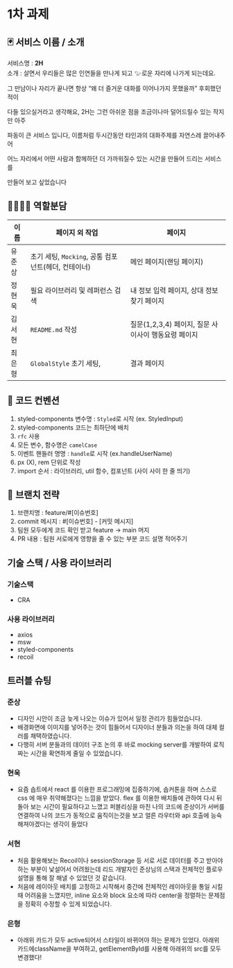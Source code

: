 # 1차 과제

## 🃏 서비스 이름 / 소개

서비스명 : **2H** <br/>
소개 : 살면서 우리들은 많은 인연들을 만나게 되고 𓅰로운 자리에 나가게 되는데요.

그 만남이나 자리가 끝나면 항상 “왜 더 즐거운 대화를 이어나가지 못했을까” 후회했던적이

다들 있으실거라고 생각해요, 2H는 그런 아쉬운 점을 조금이나마 덜어드릴수 있는 작지만 아주

파동이 큰 서비스 입니다, 이름처럼 두시간동안 타인과의 대화주제를 자연스레 끌어내주어

어느 자리에서 어떤 사람과 함께하던 더 가까워질수 있는 시간을 만들어 드리는 서비스를

만들어 보고 싶었습니다

## 👨‍💻👩‍💻 역할분담

| 이름   | 페이지 외 작업                                      | 페이지                                              |
| ------ | --------------------------------------------------- | --------------------------------------------------- |
| 유준상 | 초기 세팅, `Mocking`, 공통 컴포넌트(헤더, 컨테이너) | 메인 페이지(랜딩 페이지)                            |
| 정현욱 | 필요 라이브러리 및 레퍼런스 검색                    | 내 정보 입력 페이지, 상대 정보 찾기 페이지          |
| 김서현 | `README.md` 작성                                    | 질문(1,2,3,4) 페이지, 질문 사이사이 행동요령 페이지 |
| 최은형 | `GlobalStyle` 초기 세팅,                            | 결과 페이지                                         |

## 📑 코드 컨벤션

1. styled-components 변수명 : `Styled`로 시작 (ex. StyledInput)
2. styled-components 코드는 최하단에 배치
3. `rfc` 사용
4. 모든 변수, 함수명은 `camelCase`
5. 이벤트 핸들러 명명 : `handle`로 시작 (ex.handleUserName)
6. px (X), rem 단위로 작성
7. import 순서 : 라이브러리, util 함수, 컴포넌트 (사이 사이 한 줄 띄기)

## 🗿 브랜치 전략

1. 브랜치명 : feature/#[이슈번호]
2. commit 메시지 : #[이슈번호] - [커밋 메시지]
3. 팀원 모두에게 코드 확인 받고 feature -> main 머지
4. PR 내용 : 팀원 서로에게 영향을 줄 수 있는 부분 코드 설명 적어주기

## 기술 스택 / 사용 라이브러리

### 기술스택

- CRA

### 사용 라이브러리

- axios
- msw
- styled-components
- recoil

## 트러블 슈팅

### 준상

- 디자인 시안이 조금 늦게 나오는 이슈가 있어서 일정 관리가 힘들었습니다.
- 배경화면에 이미지를 넣어주는 것이 힘들어서 디자이너 분들과 의논을 하여 대체 컬러를 채택하였습니다.
- 다행히 서버 분들과의 데이터 구조 논의 후 바로 mocking server를 개발하여 로직 짜는 시간을 확연하게 줄일 수 있었습니다.

### 현욱

- 요즘 솝트에서 react 를 이용한 프로그래밍에 집중하기에, 솝커톤을 하며 스스로 css 에 매우 취약해졌다는
  느낌을 받았다. flex 를 이용한 배치들에 관하여 다시 뒤돌아 보는 시간이 필요하다고 느꼈고 퍼블리싱을 마친 나의 코드에 준상이가 서버를 연결하여 나의 코드가 동적으로 움직이는것을 보고 얼른 라우터와 api 호출에 능숙해져야겠다는 생각이 들었다

### 서현

- 처음 활용해보는 Recoil이나 sessionStorage 등 서로 서로 데이터를 주고 받아야 하는 부분이 낯설어서 어려웠는데 리드 개발자인 준상님의 스택과 전체적인 플로우 설명을 통해 잘 해낼 수 있었던 것 같습니다.
- 처음에 레이아웃 배치를 고정하고 시작해서 중간에 전체적인 레이아웃을 통일 시킬 때 어려움을 느꼈지만, inline 요소와 block 요소에 따라 center을 정렬하는 문제점을 정확히 수정할 수 있게 되었습니다.

### 은형

- 아래위 카드가 모두 active되어서 스타일이 바뀌어야 하는 문제가 있었다. 아래위 카드에className을 부여하고, getElementById를 사용해 아래위의 src를 모두 변경했다!

